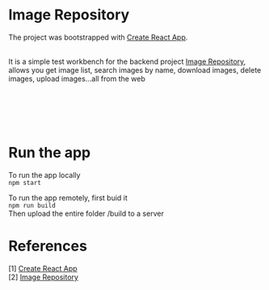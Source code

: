 # Image Repository
The project was bootstrapped with [Create React App](https://github.com/facebook/create-react-app). <br><br>

It is a simple test workbench for the backend project [Image Repository](https://github.com/zm2he/imgrepo), allows you get image list, search images by name, download images, delete images, upload images...all from the web<br>

<br><br><br><br>

# Run the app
To run the app locally<br>
```npm start```

To run the app remotely, first buid it<br>
```npm run build```<br>
Then upload the entire folder /build to a server

# References
[1] [Create React App](https://github.com/facebook/create-react-app)<br>
[2] [Image Repository](http://github.com/zm2he/imgrepo)<br>

